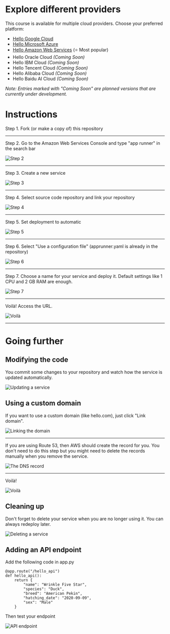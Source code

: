 # Explore different providers

This course is available for multiple cloud providers. Choose your preferred platform:

- [Hello Google Cloud](https://github.com/Oxford-Research-Cloud-Competency-Centre/Hello-gcloud)
- [Hello Microsoft Azure](https://github.com/Oxford-Research-Cloud-Competency-Centre/Hello-mazure)
- [Hello Amazon Web Services](https://github.com/Oxford-Research-Cloud-Competency-Centre/Hello-aws) (⭐ Most popular)
- Hello Oracle Cloud *(Coming Soon)*
- Hello IBM Cloud *(Coming Soon)*
- Hello Tencent Cloud *(Coming Soon)*
- Hello Alibaba Cloud *(Coming Soon)*
- Hello Baidu AI Cloud *(Coming Soon)*

*Note: Entries marked with "Coming Soon" are planned versions that are currently under development.*

# Instructions

Step 1. Fork (or make a copy of) this repository

***

Step 2. Go to the Amazon Web Services Console and type "app runner" in the search bar

![Step 2](README_images/img1.png)

***

Step 3. Create a new service

![Step 3](README_images/img2.png)

***

Step 4. Select source code repository and link your repository 

![Step 4](README_images/img3.png)

***

Step 5. Set deployment to automatic

![Step 5](README_images/img4.png)

***

Step 6. Select "Use a configuration file" (apprunner.yaml is already in the repository) 

![Step 6](README_images/img5.png)

***

Step 7. Choose a name for your service and deploy it. Default settings like 1 CPU and 2 GB RAM are enough. 

![Step 7](README_images/img6.png)

***

Voilà! Access the URL.

![Voilà](README_images/img7.png)

***

# Going further

## Modifying the code

You commit some changes to your repository and watch how the service is updated automatically. 

![Updating a service](README_images/update.png)

## Using a custom domain 

If you want to use a custom domain (like hello.com), just click "Link domain".

![Linking the domain](README_images/link_domain.png)

***

If you are using Route 53, then AWS should create the record for you. You don't need to do this step but you might need to delete the records manually when you remove the service. 

![The DNS record](README_images/domain_routing.png)

***

Voilà! 

![Voilà](README_images/domain.png)

## Cleaning up

Don't forget to delete your service when you are no longer using it. You can always redeploy later. 

![Deleting a service](README_images/delete.png)

## Adding an API endpoint

Add the following code in app.py 

```	
@app.route("/hello_api")
def hello_api():
    return {
		"name": "Wrinkle Five Star",
		"species": "Duck",
		"breed": "American Pekin",
		"hatching_date": "2020-09-09",
		"sex": "Male"
    }
```

Then test your endpoint

![API endpoint](README_images/hello_api.png)









